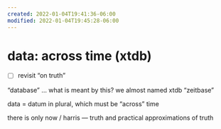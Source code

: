 ```yaml
---
created: 2022-01-04T19:41:36-06:00
modified: 2022-01-04T19:45:28-06:00
---
```


# data: across time (xtdb)

- [ ] revisit “on truth”

“database” … what is meant by this? we almost named xtdb “zeitbase”

data = datum in plural, which must be “across” time

there is only now / harris — truth and practical approximations of truth
